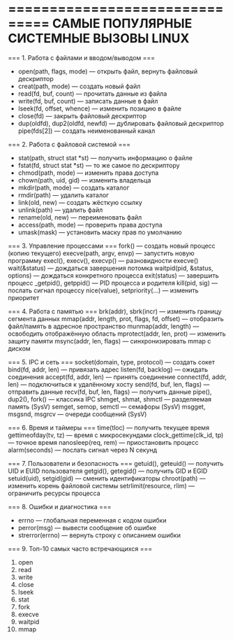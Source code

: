 ===============================
САМЫЕ ПОПУЛЯРНЫЕ СИСТЕМНЫЕ ВЫЗОВЫ LINUX
===============================

=== 1. Работа с файлами и вводом/выводом ===
 - open(path, flags, mode)        — открыть файл, вернуть файловый дескриптор
 - creat(path, mode)              — создать новый файл
 - read(fd, buf, count)           — прочитать данные из файла
 - write(fd, buf, count)          — записать данные в файл
 - lseek(fd, offset, whence)      — изменить позицию в файле
 - close(fd)                      — закрыть файловый дескриптор
 - dup(oldfd), dup2(oldfd, newfd) — дублировать файловый дескриптор
pipe(fds[2])                   — создать неименованный канал

=== 2. Работа с файловой системой ===
 - stat(path, struct stat *st)    — получить информацию о файле
 - fstat(fd, struct stat *st)     — то же самое по дескриптору
 - chmod(path, mode)              — изменить права доступа
 - chown(path, uid, gid)          — изменить владельца
 - mkdir(path, mode)              — создать каталог
 - rmdir(path)                    — удалить каталог
 - link(old, new)                 — создать жёсткую ссылку
 - unlink(path)                   — удалить файл
 - rename(old, new)               — переименовать файл
 - access(path, mode)             — проверить права доступа
 - umask(mask)                    — установить маску прав по умолчанию

=== 3. Управление процессами ===
fork()                         — создать новый процесс (копию текущего)
execve(path, argv, envp)       — запустить новую программу
execl(), execv(), execvp()     — разновидности execve()
wait(&status)                  — дождаться завершения потомка
waitpid(pid, &status, options) — дождаться конкретного процесса
exit(status)                   — завершить процесс
_getpid(), getppid()           — PID процесса и родителя
kill(pid, sig)                 — послать сигнал процессу
nice(value), setpriority(...)  — изменить приоритет

=== 4. Работа с памятью ===
brk(addr), sbrk(incr)          — изменить границу сегмента данных
mmap(addr, length, prot, flags, fd, offset) — отобразить файл/память в адресное пространство
munmap(addr, length)           — освободить отображённую область
mprotect(addr, len, prot)      — изменить защиту памяти
msync(addr, len, flags)        — синхронизировать mmap с диском

=== 5. IPC и сеть ===
socket(domain, type, protocol) — создать сокет
bind(fd, addr, len)            — привязать адрес
listen(fd, backlog)            — ожидать соединения
accept(fd, addr, len)          — принять соединение
connect(fd, addr, len)         — подключиться к удалённому хосту
send(fd, buf, len, flags)      — отправить данные
recv(fd, buf, len, flags)      — получить данные
pipe(), dup2(), fork()         — классика IPC
shmget, shmat, shmctl          — разделяемая память (SysV)
semget, semop, semctl          — семафоры (SysV)
msgget, msgsnd, msgrcv         — очереди сообщений (SysV)

=== 6. Время и таймеры ===
time(tloc)                     — получить текущее время
gettimeofday(tv, tz)           — время с микросекундами
clock_gettime(clk_id, tp)      — точное время
nanosleep(req, rem)            — приостановить процесс
alarm(seconds)                 — послать сигнал через N секунд

=== 7. Пользователи и безопасность ===
getuid(), geteuid()            — получить UID и EUID пользователя
getgid(), getegid()            — получить GID и EGID
setuid(uid), setgid(gid)       — сменить идентификаторы
chroot(path)                   — изменить корень файловой системы
setrlimit(resource, rlim)      — ограничить ресурсы процесса

=== 8. Ошибки и диагностика ===
 - errno                          — глобальная переменная с кодом ошибки
 - perror(msg)                    — вывести сообщение об ошибке
 - strerror(errno)                — вернуть строку с описанием ошибки

=== 9. Топ-10 самых часто встречающихся ===
1. open
2. read
3. write
4. close
5. lseek
6. stat
7. fork
8. execve
9. waitpid
10. mmap
